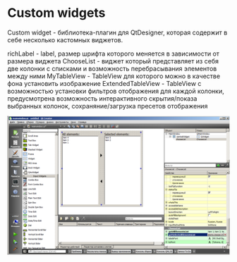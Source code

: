 # Custom widgets

Custom widget - библиотека-плагин для QtDesigner, которая содержит в себе несколько кастомных виджетов.

richLabel - label, размер шрифта которого меняется в зависимости от размера виджета
ChooseList - виджет который представляет из себя две колонки с списками и возможность перебрасывания элементов между ними
MyTableView - TableView для которого можно в качестве фона установить изображение
ExtendedTableView - TableView с возможностью установки фильтров отображения для каждой колонки, предусмотрена возможность интерактивного скрытия/показа выбранных колонок, сохраняние/загрузка пресетов отображения

![My image](img/img1.png)
